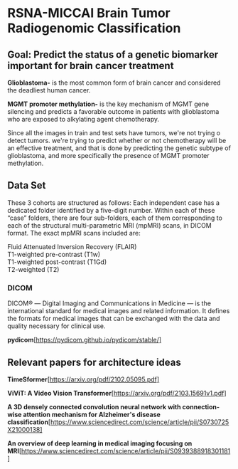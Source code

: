 # RSNA-MICCAI Brain Tumor Radiogenomic Classification

## Goal: Predict the status of a genetic biomarker important for brain cancer treatment
  
**Glioblastoma-** is the most common form of brain cancer and considered the deadliest human cancer.

**MGMT promoter methylation-** is the key mechanism of MGMT gene silencing and predicts a favorable outcome in patients with glioblastoma who are exposed to alkylating agent chemotherapy.

Since all the images in train and test sets have tumors, we're not trying o detect tumors. we're trying to predict whether or not chemotherapy will be an effective treatment, and that is done by predicting the genetic subtype of glioblastoma, and more specifically the presence of MGMT promoter methylation.

## Data Set
These 3 cohorts are structured as follows: Each independent case has a dedicated folder identified by a five-digit number. Within each of these “case” folders, there are four sub-folders, each of them corresponding to each of the structural multi-parametric MRI (mpMRI) scans, in DICOM format. The exact mpMRI scans included are:

Fluid Attenuated Inversion Recovery (FLAIR)  
T1-weighted pre-contrast (T1w)  
T1-weighted post-contrast (T1Gd)  
T2-weighted (T2) 

### DICOM
DICOM® — Digital Imaging and Communications in Medicine — is the international standard for medical images and related information. It defines the formats for medical images that can be exchanged with the data and quality necessary for clinical use.

**pydicom**[https://pydicom.github.io/pydicom/stable/]

## Relevant papers for architecture ideas

**TimeSformer**[https://arxiv.org/pdf/2102.05095.pdf]

**ViViT: A Video Vision Transformer**[https://arxiv.org/pdf/2103.15691v1.pdf]

**A 3D densely connected convolution neural network with connection-wise attention mechanism for Alzheimer's disease classification**[https://www.sciencedirect.com/science/article/pii/S0730725X21000138]

**An overview of deep learning in medical imaging focusing on MRI**[https://www.sciencedirect.com/science/article/pii/S0939388918301181]